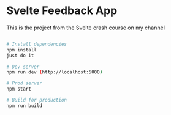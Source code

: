 # Svelte Feedback App

This is the project from the Svelte crash course on my channel

```bash

# Install dependencies
npm install
just do it 

# Dev server
npm run dev (http://localhost:5000)

# Prod server
npm start

# Build for production
npm run build
```
